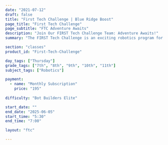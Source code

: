 ```yaml
---
date: "2021-07-12"
draft: false
title: "First Tech Challenge | Blue Ridge Boost"
page_title: "First Tech Challenge"
page_subtitle: "FTC Adventure Awaits"
description: "Join Our FIRST Tech Challenge Team: Adventure Awaits!"
summary: "The FIRST Tech Challenge is an exciting robotics program for students in grades 7-12, allowing teams of up to 15 members to design, build, program, and operate robots in a head-to-head competition structured in an alliance format. However, it’s way more than just building robots. Guided by dedicated adult coaches and mentors, students not only develop essential STEM skills but also engage in practicing core engineering principles. Throughout the process, they learn the importance of hard work, innovation, and teamwork. This hands-on experience helps students realize the value of collaboration and creativity, preparing them for future challenges in both academic and professional settings."

section: "classes"
product_id: "First-Tech-Challenge"

day_tags: ["Thursday"]
grade_tags: ["7th", "8th", "9th", "10th", "11th"]
subject_tags: ["Robotics"]

payment:
  - name: "Monthly Subscription"
    price: "195"
  
difficulty: "Bot Builders Elite"

start_date: ""
end_date: "2025-06-05"
start_time: "5:30"
end_time: "7:00"

layout: "ftc"

---
```

